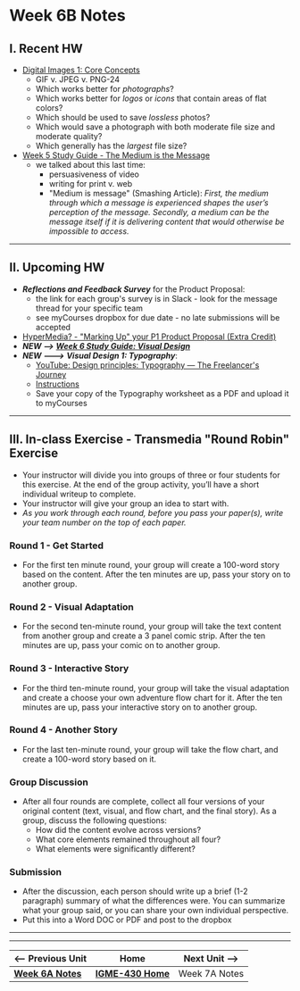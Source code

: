 # Week 6B Notes

## I. Recent HW
- [Digital Images 1: Core Concepts](https://docs.google.com/document/d/11qw25yxtDBrB0UtdIWe93Mqi_u6gbsYE/edit?usp=sharing&amp;ouid=102147966520281822162&amp;rtpof=true&amp;sd=true/copy)
  - GIF v. JPEG v. PNG-24
  - Which works better for *photographs*?
  - Which works better for *logos* or *icons* that contain areas of flat colors?
  - Which should be used to save *lossless* photos?
  - Which would save a photograph with both moderate file size and moderate quality?
  - Which generally has the *largest* file size?
- [Week 5 Study Guide - The Medium is the Message](https://docs.google.com/document/d/1S7uE_dgrYcHWqzDImetcPAd2Q_1n3F_8-eLIfb-h9mI/copy)
  - we talked about this last time:
    - persuasiveness of video
    - writing for print v. web
    - "Medium is message" (Smashing Article): *First, the medium through which a message is experienced shapes the user’s perception of the message. Secondly, a medium can be the message itself if it is delivering content that would otherwise be impossible to access.*

---

## II. Upcoming HW
- ***Reflections and Feedback Survey*** for the Product Proposal:
  - the link for each group's survey is in Slack - look for the message thread for your specific team
  - see myCourses dropbox for due date - no late submissions will be accepted
- [HyperMedia? - "Marking Up" your P1 Product Proposal (Extra Credit)](../exercises/hypermedia.md)
- ***NEW -->*** [***Week 6 Study Guide: Visual Design***](https://docs.google.com/document/d/14oI7kb8EDRQruHPqxgt4ObKOeYWzOlwY84fpElP_DYY/edit#heading=h.zh50ne9gq5he)
- ***NEW --->*** ***Visual Design 1: Typography***:
  - [YouTube: Design principles: Typography — The Freelancer's Journey](https://www.youtube.com/watch?v=yom0nogFN3k)
  - [Instructions](https://docs.google.com/document/d/1QFFXwnVxKJTwE5jtdRR-pYRDlGtGyXkR9Lix8-91Sqg/edit)
  - Save your copy of the Typography worksheet as a PDF and upload it to myCourses

---

## III. In-class Exercise - Transmedia "Round Robin" Exercise


- Your instructor will divide you into groups of three or four students for this exercise. At the end of the group activity, you’ll have a short individual writeup to complete.
- Your instructor will give your group an idea to start with.
- *As you work through each round, before you pass your paper(s), write your team number on the top of each paper.*

### Round 1 - Get Started
- For the first ten minute round, your group will create a 100-word story based on the content. After the ten minutes are up, pass your story on to another group.

### Round 2 - Visual Adaptation
- For the second ten-minute round, your group will take the text content from another group and create a 3 panel comic strip. After the ten minutes are up, pass your comic on to another group.

### Round 3 - Interactive Story
- For the third ten-minute round, your group will take the visual adaptation and create a choose your own adventure flow chart for it. After the ten minutes are up, pass your interactive story on to another group.

### Round 4 - Another Story
- For the last ten-minute round, your group will take the flow chart, and create a 100-word story based on it.

### Group Discussion
- After all four rounds are complete, collect all four versions of your original content (text, visual, and flow chart, and the final story). As a group, discuss the following questions:
  - How did the content evolve across versions?
  - What core elements remained throughout all four?
  - What elements were significantly different?

### Submission
- After the discussion, each person should write up a brief (1-2 paragraph) summary of what the differences were. You can summarize what your group said, or you can share your own individual perspective.
- Put this into a Word DOC or PDF and post to the dropbox

  


---
---

| <-- Previous Unit | Home | Next Unit -->
| --- | --- | --- 
|  [**Week 6A Notes**](6A.md)  |  [**IGME-430 Home**](../) | Week 7A Notes

